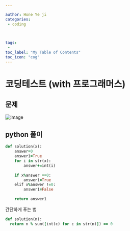 ```yaml
---

author: Hone Ye ji
categories: 
 - coding
  
 

tags: 
 - 
toc_label: "My Table of Contents"
toc_icon: "cog"
---
```


# 코딩테스트 (with 프로그래머스)

## 문제

![image](https://user-images.githubusercontent.com/45659433/156700402-cf386a47-6c98-4df7-afd0-365711182e0f.png)

##  python 풀이 


```ruby
def solution(x):
    answer=0
    answer1=True
    for i in str(x):
        answer+=int(i)
    
    if x%answer ==0:
        answer1=True
    elif x%answer !=0:
        answer1=False
    
    return answer1

```

간단하게 푸는 법
```ruby
def solution(n): 
  return n % sum([int(c) for c in str(n)]) == 0  
```

<!--stackedit_data:
eyJoaXN0b3J5IjpbLTQyMDExNTYzNV19
-->
